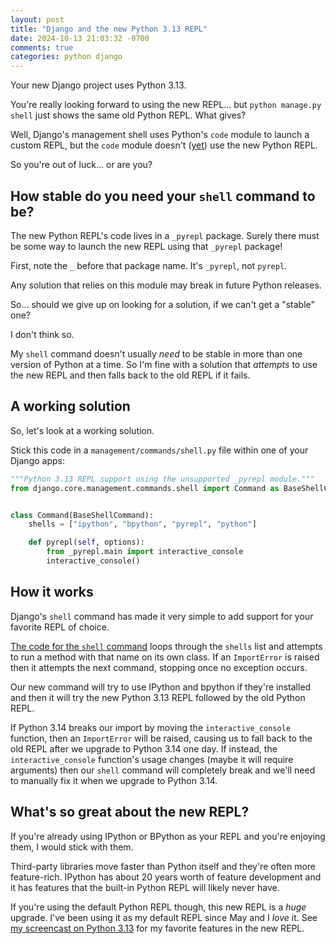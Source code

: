 ```yaml
---
layout: post
title: "Django and the new Python 3.13 REPL"
date: 2024-10-13 21:03:32 -0700
comments: true
categories: python django
---
```


Your new Django project uses Python 3.13.

You're really looking forward to using the new REPL... but `python manage.py shell` just shows the same old Python REPL.
What gives?

Well, Django's management shell uses Python's `code` module to launch a custom REPL, but the `code` module doesn't ([yet](https://github.com/python/cpython/issues/119512)) use the new Python REPL.

So you're out of luck... or are you?


## How stable do you need your `shell` command to be?

The new Python REPL's code lives in a `_pyrepl` package.
Surely there must be some way to launch the new REPL using that `_pyrepl` package!

First, note the `_` before that package name.
It's `_pyrepl`, not `pyrepl`.

Any solution that relies on this module may break in future Python releases.

So... should we give up on looking for a solution, if we can't get a "stable" one?

I don't think so.

My `shell` command doesn't usually *need* to be stable in more than one version of Python at a time.
So I'm fine with a solution that *attempts* to use the new REPL and then falls back to the old REPL if it fails.


## A working solution

So, let's look at a working solution.

Stick this code in a `management/commands/shell.py` file within one of your Django apps:

```python
"""Python 3.13 REPL support using the unsupported _pyrepl module."""
from django.core.management.commands.shell import Command as BaseShellCommand


class Command(BaseShellCommand):
    shells = ["ipython", "bpython", "pyrepl", "python"]

    def pyrepl(self, options):
        from _pyrepl.main import interactive_console
        interactive_console()
```


## How it works

Django's `shell` command has made it very simple to add support for your favorite REPL of choice.

[The code for the `shell` command](https://github.com/django/django/blob/5.1.2/django/core/management/commands/shell.py) loops through the `shells` list and attempts to run a method with that name on its own class.
If an `ImportError` is raised then it attempts the next command, stopping once no exception occurs.

Our new command will try to use IPython and bpython if they're installed and then it will try the new Python 3.13 REPL followed by the old Python REPL.

If Python 3.14 breaks our import by moving the `interactive_console` function, then an `ImportError` will be raised, causing us to fall back to the old REPL after we upgrade to Python 3.14 one day.
If instead, the `interactive_console` function's usage changes (maybe it will require arguments) then our `shell` command will completely break and we'll need to manually fix it when we upgrade to Python 3.14.


## What's so great about the new REPL?

If you're already using IPython or BPython as your REPL and you're enjoying them, I would stick with them.

Third-party libraries move faster than Python itself and they're often more feature-rich.
IPython has about 20 years worth of feature development and it has features that the built-in Python REPL will likely never have.

If you're using the default Python REPL though, this new REPL is a *huge* upgrade.
I've been using it as my default REPL since May and I *love* it.
See [my screencast on Python 3.13](https://pym.dev/python-313-whats-new/) for my favorite features in the new REPL.
